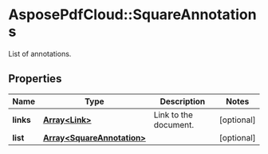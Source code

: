 ﻿# AsposePdfCloud::SquareAnnotations
List of annotations.

## Properties
Name | Type | Description | Notes
------------ | ------------- | ------------- | -------------
**links** | [**Array&lt;Link&gt;**](Link.md) | Link to the document. | [optional] 
**list** | [**Array&lt;SquareAnnotation&gt;**](SquareAnnotation.md) |  | [optional] 


